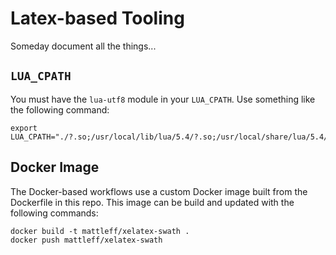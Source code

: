 # Latex-based Tooling

Someday document all the things...

## `LUA_CPATH`

You must have the `lua-utf8` module in your `LUA_CPATH`. Use something like the following command:

```
export LUA_CPATH="./?.so;/usr/local/lib/lua/5.4/?.so;/usr/local/share/lua/5.4/?.so;/opt/homebrew/lib/lua/5.4/?.so"
```

## Docker Image

The Docker-based workflows use a custom Docker image built from the Dockerfile in this repo. This image can be build and updated with the following commands:

```
docker build -t mattleff/xelatex-swath .
docker push mattleff/xelatex-swath
```